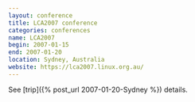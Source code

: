 ```yaml
---
layout: conference
title: LCA2007 conference
categories: conferences
name: LCA2007
begin: 2007-01-15
end: 2007-01-20
location: Sydney, Australia
website: https://lca2007.linux.org.au/
---
```


See [trip]({% post_url 2007-01-20-Sydney %}) details.
